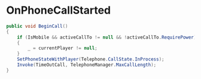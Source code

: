 <Badge type="danger" text="Carbon Compatible"/><Badge type="warning" text="Oxide Compatible"/>
# OnPhoneCallStarted
```csharp
public void BeginCall()
{
	if (IsMobile && activeCallTo != null && !activeCallTo.RequirePower)
	{
		_ = currentPlayer != null;
	}
	SetPhoneStateWithPlayer(Telephone.CallState.InProcess);
	Invoke(TimeOutCall, TelephoneManager.MaxCallLength);
}

```
